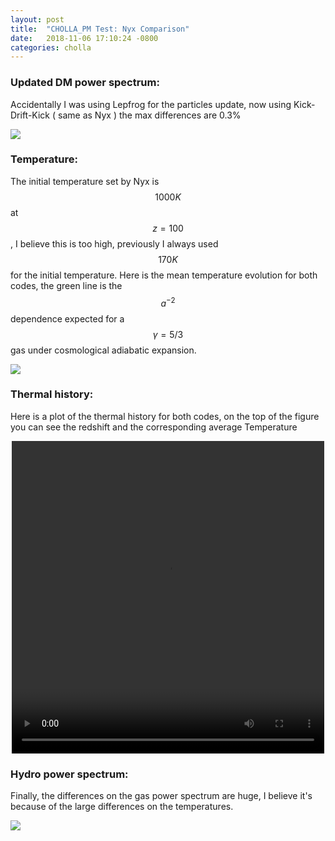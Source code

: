 ```yaml
---
layout: post
title:  "CHOLLA_PM Test: Nyx Comparison"
date:   2018-11-06 17:10:24 -0800
categories: cholla
---
```





### Updated DM power spectrum:

Accidentally I was using Lepfrog for the particles update, now using Kick-Drift-Kick ( same as Nyx ) the max differences are 0.3%

<img src="{{ site.url }}assets/images/power_dm_nyx_251.png">


### Temperature:

The initial temperature set by Nyx is $$1000 K$$ at $$z=100$$,  I believe this is too high, previously I always used $$170 K$$ for the initial temperature. Here is the mean temperature evolution for both codes, the green line is the $$a^{-2}$$ dependence expected for a $$\gamma = 5/3$$ gas under cosmological adiabatic expansion.

<img src="{{ site.url }}assets/images/temp_nyx.png">

### Thermal history:

Here is a plot of the thermal history for both codes, on the top of the figure you can see the redshift and the corresponding average Temperature


<div style="text-align: center">
<video src="{{ site.url }}assets/videos/thermal_history.mp4" width="500" height="500" controls preload> </video>
</div>


### Hydro power spectrum:

Finally, the differences on the gas power spectrum are huge, I believe it's because of the large differences on the temperatures.


<img src="{{ site.url }}assets/images/power_hydro_nyx.png">
